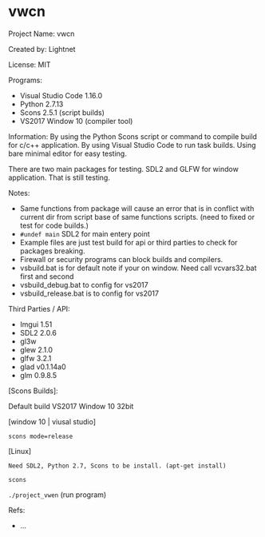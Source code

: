 # vwcn

Project Name: vwcn

Created by: Lightnet

License: MIT

Programs:
 * Visual Studio Code 1.16.0
 * Python 2.7.13
  * Scons 2.5.1 (script builds)
 * VS2017 Window 10 (compiler tool)

Information: By using the Python Scons script or command to compile build for c/c++ application. By using Visual Studio Code to run task builds. Using bare minimal editor for easy testing.

There are two main packages for testing. SDL2 and GLFW for window application. That is still testing.

Notes:
 * Same functions from package will cause an error that is in conflict with current dir from script base of same functions scripts. (need to fixed or test for code builds.)
 * `#undef main` SDL2 for main entery point
 * Example files are just test build for api or third parties to check for packages breaking.
 * Firewall or security programs can block builds and compilers.
 * vsbuild.bat is for default note if your on window. Need call vcvars32.bat first and second
 * vsbuild_debug.bat to config for vs2017
 * vsbuild_release.bat is to config for vs2017

Third Parties / API:
 * Imgui 1.51
 * SDL2 2.0.6
 * gl3w
 * glew 2.1.0
 * glfw 3.2.1
 * glad v0.1.14a0
 * glm 0.9.8.5

[Scons Builds]:

Default build VS2017 Window 10 32bit

[window 10 | viusal studio]

   `scons mode=release`

[Linux]

    Need SDL2, Python 2.7, Scons to be install. (apt-get install)

   `scons` 

   `./project_vwen` (run program)

Refs:
  * ...